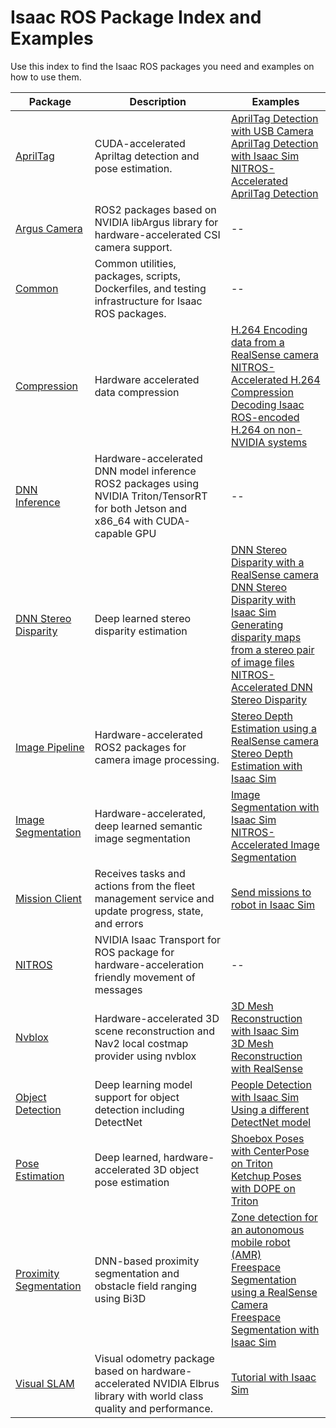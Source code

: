 # Isaac ROS Package Index and Examples

Use this index to find the Isaac ROS packages you need and examples on how to use them.

| Package                                                                                        | Description                                                                                                                          | Examples                                                                                                                                                                                                                                                                                                                                                                                                                                                                                                                                                                                                                                                            |
| ---------------------------------------------------------------------------------------------- | ------------------------------------------------------------------------------------------------------------------------------------ | ------------------------------------------------------------------------------------------------------------------------------------------------------------------------------------------------------------------------------------------------------------------------------------------------------------------------------------------------------------------------------------------------------------------------------------------------------------------------------------------------------------------------------------------------------------------------------------------------------------------------------------------------------------------- |
| [AprilTag](https://github.com/NVIDIA-ISAAC-ROS/isaac_ros_apriltag)                             | CUDA-accelerated Apriltag detection and pose estimation.                                                                             | [AprilTag Detection with USB Camera](https://github.com/NVIDIA-ISAAC-ROS/isaac_ros_apriltag/blob/main/docs/tutorial-usb-cam.md) <br> [AprilTag Detection with Isaac Sim](https://github.com/NVIDIA-ISAAC-ROS/isaac_ros_apriltag/blob/main/docs/tutorial-isaac-sim.md) <br> [NITROS-Accelerated AprilTag Detection](https://github.com/NVIDIA-ISAAC-ROS/isaac_ros_apriltag/blob/main/docs/tutorial-nitros-graph.md)                                                                                                                                                                                                                                                  |
| [Argus Camera](https://github.com/NVIDIA-ISAAC-ROS/isaac_ros_argus_camera)                     | ROS2 packages based on NVIDIA libArgus library for hardware-accelerated CSI camera support.                                          | --                                                                                                                                                                                                                                                                                                                                                                                                                                                                                                                                                                                                                                                                  |
| [Common](https://github.com/NVIDIA-ISAAC-ROS/isaac_ros_common)                                 | Common utilities, packages, scripts, Dockerfiles, and testing infrastructure for Isaac ROS packages.                                 | --                                                                                                                                                                                                                                                                                                                                                                                                                                                                                                                                                                                                                                                                  |
| [Compression](https://github.com/NVIDIA-ISAAC-ROS/isaac_ros_compression)                | Hardware accelerated data compression                                                                                                | [H.264 Encoding data from a RealSense camera](https://github.com/NVIDIA-ISAAC-ROS/isaac_ros_compression/-/blob/dev/docs/tutorial-realsense-encoder.md) <br> [NITROS-Accelerated H.264 Compression](https://github.com/NVIDIA-ISAAC-ROS/isaac_ros_compression/blob/main/docs/tutorial-nitros-graph.md) <br> [Decoding Isaac ROS-encoded H.264 on non-NVIDIA systems](https://github.com/NVIDIA-ISAAC-ROS/isaac_ros_compression/blob/main/docs/tutorial-compatible-decode.md)                                                                                                                                                                         |
| [DNN Inference](https://github.com/NVIDIA-ISAAC-ROS/isaac_ros_dnn_inference)                   | Hardware-accelerated DNN model inference ROS2 packages using NVIDIA Triton/TensorRT for both Jetson and x86_64 with CUDA-capable GPU | --                                                                                                                                                                                                                                                                                                                                                                                                                                                                                                                                                                                                                                                                  |
| [DNN Stereo Disparity](https://github.com/NVIDIA-ISAAC-ROS/isaac_ros_dnn_stereo_disparity)     | Deep learned stereo disparity estimation                                                                                             | [DNN Stereo Disparity with a RealSense camera](https://github.com/NVIDIA-ISAAC-ROS/isaac_ros_dnn_stereo_disparity/blob/main/docs/tutorial-ess-realsense.md) <br> [DNN Stereo Disparity with Isaac Sim](https://github.com/NVIDIA-ISAAC-ROS/isaac_ros_dnn_stereo_disparity/blob/main/docs/tutorial-isaac-sim.md) <br> [Generating disparity maps from a stereo pair of image files](https://github.com/NVIDIA-ISAAC-ROS/isaac_ros_dnn_stereo_disparity/blob/main/docs/visualize-image.md) <br> [NITROS-Accelerated DNN Stereo Disparity](https://github.com/NVIDIA-ISAAC-ROS/isaac_ros_dnn_stereo_disparity/blob/main/docs/tutorial-nitros-graph.md)               |
| [Image Pipeline](https://github.com/NVIDIA-ISAAC-ROS/isaac_ros_image_pipeline)                 | Hardware-accelerated ROS2 packages for camera image processing.                                                                      | [Stereo Depth Estimation using a RealSense camera](https://github.com/NVIDIA-ISAAC-ROS/isaac_ros_image_pipeline/blob/main/docs/tutorial-disparity-realsense.md) <br> [Stereo Depth Estimation with Isaac Sim](https://github.com/NVIDIA-ISAAC-ROS/saac_ros_dnn_stereo_disparity/blob/main/docs/tutorial-isaac-sim.md)                                                                                                                                                                                                                                                                                                                                               |
| [Image Segmentation](https://github.com/NVIDIA-ISAAC-ROS/isaac_ros_image_segmentation)         | Hardware-accelerated, deep learned semantic image segmentation                                                                       | [Image Segmentation with Isaac Sim](https://github.com/NVIDIA-ISAAC-ROS/isaac_ros_image_segmentation/blob/main/docs/tutorial-isaac-sim.md) <br> [NITROS-Accelerated Image Segmentation](https://github.com/NVIDIA-ISAAC-ROS/isaac_ros_image_segmentation/blob/main/docs/tutorial-nitros-graph.md)                                                                                                                                                                                                                                                                                                                                                                   |
| [Mission Client](https://github.com/NVIDIA-ISAAC-ROS/isaac_ros_mission_client)                 | Receives tasks and actions from the fleet management service and update progress, state, and errors                                  | [Send missions to robot in Isaac Sim](https://github.com/NVIDIA-ISAAC-ROS/isaac_ros_mission_client/blob/main/README.md#tutorial-with-isaac-sim)                                                                                                                                                                                                                                                                                                                                                                                                                                                                                                                     |
| [NITROS](https://github.com/NVIDIA-ISAAC-ROS/isaac_ros_nitros)                                 | NVIDIA Isaac Transport for ROS package for hardware-acceleration friendly movement of messages                                       | --                                                                                                                                                                                                                                                                                                                                                                                                                                                                                                                                                                                                                                                                  |
| [Nvblox](https://github.com/NVIDIA-ISAAC-ROS/isaac_ros_nvblox)                                 | Hardware-accelerated 3D scene reconstruction and Nav2 local costmap provider using nvblox                                            | [3D Mesh Reconstruction with Isaac Sim](https://github.com/NVIDIA-ISAAC-ROS/isaac_ros_nvblox/blob/main/docs/tutorial-isaac-sim.md) <br> [3D Mesh Reconstruction with RealSense](https://github.com/NVIDIA-ISAAC-ROS/isaac_ros_nvblox/blob/main/docs/tutorial-nvblox-vslam-realsense.md)                                                                                                                                                                                                                                                                                                                                                                             |
| [Object Detection](https://github.com/NVIDIA-ISAAC-ROS/isaac_ros_object_detection)             | Deep learning model support for object detection including DetectNet                                                                 | [People Detection with Isaac Sim](https://github.com/NVIDIA-ISAAC-ROS/isaac_ros_object_detection/blob/main/docs/tutorial-isaac-sim.md) <br>  [Using a different DetectNet model](https://github.com/NVIDIA-ISAAC-ROS/isaac_ros_object_detection/blob/main/docs/tutorial-custom-model.md)                                                                                                                                                                                                                                                                                                                                                                            |
| [Pose Estimation](https://github.com/NVIDIA-ISAAC-ROS/isaac_ros_pose_estimation)               | Deep learned, hardware-accelerated 3D object pose estimation                                                                         | [Shoebox Poses with CenterPose on Triton](https://github.com/NVIDIA-ISAAC-ROS/isaac_ros_pose_estimation/blob/main/docs/centerpose.md)  <br> [Ketchup Poses with DOPE on Triton](https://github.com/NVIDIA-ISAAC-ROS/isaac_ros_pose_estimation/blob/main/docs/dope-triton.md)                                                                                                                                                                                                                                                                                                                                                                                        |
| [Proximity Segmentation](https://github.com/NVIDIA-ISAAC-ROS/isaac_ros_proximity_segmentation) | DNN-based proximity segmentation and obstacle field ranging using Bi3D                                                               | [Zone detection for an autonomous mobile robot (AMR)](https://github.com/NVIDIA-ISAAC-ROS/isaac_ros_proximity_segmentation/blob/main/docs/bi3d-example.md)  <br> [Freespace Segmentation using a RealSense Camera](https://github.com/NVIDIA-ISAAC-ROS/isaac_ros_proximity_segmentation/blob/main/docs/tutorial-bi3d-freespace-realsense.md) <br> [Freespace Segmentation with Isaac Sim](https://github.com/NVIDIA-ISAAC-ROS/isaac_ros_proximity_segmentation/blob/main/docs/tutorial-bi3d-isaac-sim.md)                                                                                                                                                                |
| [Visual SLAM](https://github.com/NVIDIA-ISAAC-ROS/isaac_ros_visual_slam)                       | Visual odometry package based on hardware-accelerated NVIDIA Elbrus library with world class quality and performance.                | [Tutorial with Isaac Sim](https://github.com/NVIDIA-ISAAC-ROS/isaac_ros_visual_slam/blob/main/docs/tutorial-isaac-sim.md)                                                                                                                                                                                                                                                                                                                                                                                                                                                                                                                                           |
